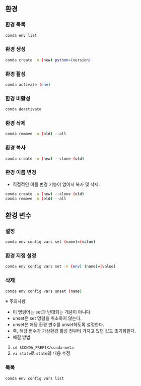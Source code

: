 ## 환경
### 환경 목록
```bash
conda env list
```
### 환경 생성
```bash
conda create -n (new) python=(version)
```
### 환경 활성
```bash
conda activate (env)
```
### 환경 비활성
```bash
conda deactivate
```
### 환경 삭제
```bash
conda remove -n (old) --all
```
### 환경 복사
```bash
conda create -n (new) --clone (old)
```
### 환경 이름 변경
* 직접적인 이름 변경 기능이 없어서 복사 및 삭제.
```bash
conda create -n (new) --clone (old)
conda remove -n (old) --all
```
## 환경 변수
### 설정
```bash
conda env config vars set (name)=(value)
```
### 환경 지정 설정
```sh
conda env config vars set -n (env) (name)=(value)
```
### 삭제
```bash
conda env config vars unset (name)
```
※ 주의사항
* 이 명령어는 set과 반대되는 개념이 아니다.
* unset은 set 명령을 취소하지 않는다.
* unset은 해당 환경 변수를 unset하도록 설정한다.
* 즉, 해당 변수가 가상환경 활성 전부터 가지고 있던 값도 초기화한다.
* 해결 방법
1. `cd $CONDA_PREFIX/conda-meta`
1. `vi state`로 `state`의 내용 수정
### 목록
```bash
conda env config vars list
```